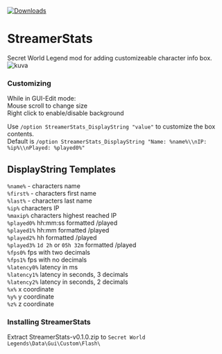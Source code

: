 [![Downloads](https://img.shields.io/github/downloads/SecretFox/StreamerStats/total?style=for-the-badge)](https://github.com/SecretFox/StreamerStats/releases)  

# StreamerStats
Secret World Legend mod for adding customizeable character info box.  
![kuva](https://github.com/SecretFox/StreamerStats/assets/25548149/5b7d5629-2967-47b6-824e-d264c8983e0b)



### Customizing  
While in GUI-Edit mode:  
Mouse scroll to change size  
Right click to enable/disable background  

Use `/option StreamerStats_DisplayString "value"` to customize the box contents.  
Default is `/option StreamerStats_DisplayString "Name: %name%\\nIP: %ip%\\nPlayed: %played0%"`  

## DisplayString Templates  
`%name%` - 	characters name  
`%first%` - 	characters first name  
`%last%` - 	characters last name  
`%ip%` 		characters IP  
`%maxip%` 	characters highest reached IP  
`%played0%` hh:mm:ss formatted /played  
`%played1%` hh:mm formatted /played  
`%played2%` hh formatted /played  
`%played3%` `1d 2h` or `05h 32m` formatted /played  
`%fps0%` fps with two decimals  
`%fps1%` fps with no decimals  
`%latency0%` latency in ms  
`%latency1%` latency in seconds, 3 decimals  
`%latency2%` latency in seconds, 2 decimals  
`%x%` x coordinate  
`%y%` y coordinate  
`%z%` z coordinate  

### Installing StreamerStats  
Extract StreamerStats-v0.1.0.zip to `Secret World Legends\Data\Gui\Custom\Flash\`  
